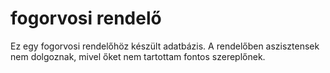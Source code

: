 # fogorvosi rendelő

Ez egy fogorvosi rendelőhöz készült adatbázis. A rendelőben aszisztensek nem dolgoznak, mivel őket nem tartottam fontos szereplőnek.



